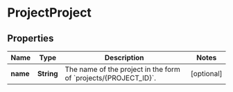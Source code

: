 # ProjectProject

## Properties
Name | Type | Description | Notes
------------ | ------------- | ------------- | -------------
**name** | **String** | The name of the project in the form of &#x60;projects/{PROJECT_ID}&#x60;. |  [optional]
